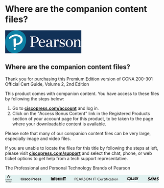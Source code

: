 # Where are the companion content files?

![Image](images/vol1_f00-01.jpg)

## Where are the companion content files?

Thank you for purchasing this Premium Edition version of CCNA 200-301 Official Cert Guide, Volume 2, 2nd Edition

This product comes with companion content. You have access to these files by following the steps below:

1. Go to **[ciscopress.com/account](http://ciscopress.com/account)** and log in.
2. Click on the "Access Bonus Content" link in the Registered Products section of your account page for this product, to be taken to the page where your downloadable content is available.

Please note that many of our companion content files can be very large, especially image and video files.

If you are unable to locate the files for this title by following the steps at left, please visit **[ciscopress.com/support](http://ciscopress.com/support)** and select the chat, phone, or web ticket options to get help from a tech support representative.

The Professional and Personal Technology Brands of Pearson

![Image](images/vol1_f00-02.jpg)
